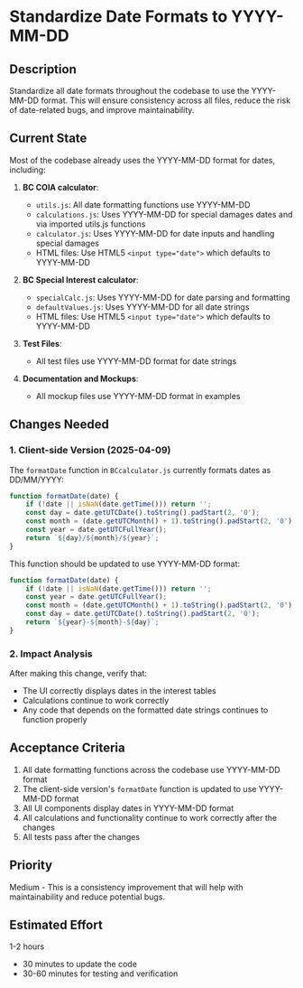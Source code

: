 # Standardize Date Formats to YYYY-MM-DD

## Description
Standardize all date formats throughout the codebase to use the YYYY-MM-DD format. This will ensure consistency across all files, reduce the risk of date-related bugs, and improve maintainability.

## Current State
Most of the codebase already uses the YYYY-MM-DD format for dates, including:

1. **BC COIA calculator**:
   - `utils.js`: All date formatting functions use YYYY-MM-DD
   - `calculations.js`: Uses YYYY-MM-DD for special damages dates and via imported utils.js functions
   - `calculator.js`: Uses YYYY-MM-DD for date inputs and handling special damages
   - HTML files: Use HTML5 `<input type="date">` which defaults to YYYY-MM-DD

2. **BC Special Interest calculator**:
   - `specialCalc.js`: Uses YYYY-MM-DD for date parsing and formatting
   - `defaultValues.js`: Uses YYYY-MM-DD for all date strings
   - HTML files: Use HTML5 `<input type="date">` which defaults to YYYY-MM-DD

3. **Test Files**:
   - All test files use YYYY-MM-DD format for date strings

4. **Documentation and Mockups**:
   - All mockup files use YYYY-MM-DD format in examples

## Changes Needed

### 1. Client-side Version (2025-04-09)
The `formatDate` function in `BCcalculator.js` currently formats dates as DD/MM/YYYY:

```javascript
function formatDate(date) { 
    if (!date || isNaN(date.getTime())) return ''; 
    const day = date.getUTCDate().toString().padStart(2, '0'); 
    const month = (date.getUTCMonth() + 1).toString().padStart(2, '0'); 
    const year = date.getUTCFullYear(); 
    return `${day}/${month}/${year}`; 
}
```

This function should be updated to use YYYY-MM-DD format:

```javascript
function formatDate(date) { 
    if (!date || isNaN(date.getTime())) return ''; 
    const year = date.getUTCFullYear();
    const month = (date.getUTCMonth() + 1).toString().padStart(2, '0'); 
    const day = date.getUTCDate().toString().padStart(2, '0'); 
    return `${year}-${month}-${day}`; 
}
```

### 2. Impact Analysis
After making this change, verify that:
- The UI correctly displays dates in the interest tables
- Calculations continue to work correctly
- Any code that depends on the formatted date strings continues to function properly

## Acceptance Criteria
1. All date formatting functions across the codebase use YYYY-MM-DD format
2. The client-side version's `formatDate` function is updated to use YYYY-MM-DD format
3. All UI components display dates in YYYY-MM-DD format
4. All calculations and functionality continue to work correctly after the changes
5. All tests pass after the changes

## Priority
Medium - This is a consistency improvement that will help with maintainability and reduce potential bugs.

## Estimated Effort
1-2 hours
- 30 minutes to update the code
- 30-60 minutes for testing and verification
